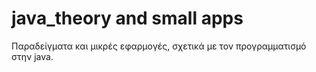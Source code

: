 # java_theory and small apps
Παραδείγματα και μικρές εφαρμογές, σχετικά με τον προγραμματισμό στην java.
